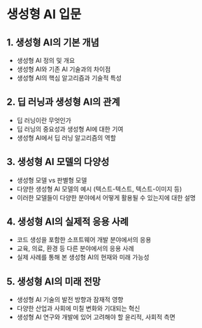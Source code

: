 # 생성형 AI 입문

## 1. 생성형 AI의 기본 개념

- 생성형 AI 정의 및 개요
- 생성형 AI와 기존 AI 기술과의 차이점
- 생성형 AI의 핵심 알고리즘과 기술적 특성

## 2. 딥 러닝과 생성형 AI의 관계

- 딥 러닝이란 무엇인가
- 딥 러닝의 중요성과 생성형 AI에 대한 기여
- 생성형 AI에서 딥 러닝 알고리즘의 역할

## 3. 생성형 AI 모델의 다양성

- 생성형 모델 vs 판별형 모델
- 다양한 생성형 AI 모델의 예시 (텍스트-텍스트, 텍스트-이미지 등)
- 이러한 모델들이 다양한 분야에서 어떻게 활용될 수 있는지에 대한 설명

## 4. 생성형 AI의 실제적 응용 사례

- 코드 생성을 포함한 소프트웨어 개발 분야에서의 응용
- 교육, 의료, 환경 등 다른 분야에서의 응용 사례
- 실제 사례를 통해 본 생성형 AI의 현재와 미래 가능성

## 5. 생성형 AI의 미래 전망

- 생성형 AI 기술의 발전 방향과 잠재적 영향
- 다양한 산업과 사회에 미칠 변화와 기대되는 혁신
- 생성형 AI 연구와 개발에 있어 고려해야 할 윤리적, 사회적 측면
